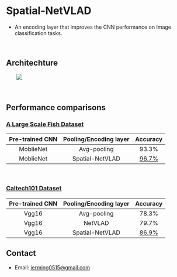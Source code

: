 <!-- --- -->
<!--  title: 'Spatial-NetVLAD' -->
<!-- --- -->

# **Spatial-NetVLAD**

* An encoding layer that improves the CNN performance on Image classification tasks.

<br>

## **Architechture** 

&nbsp;&nbsp;&nbsp;&nbsp;&nbsp;&nbsp;&nbsp;<img src="https://i.imgur.com/GLW6YCG.jpg" width="">

<br>


## **Performance comparisons** 


### [A Large Scale Fish Dataset](https://www.kaggle.com/crowww/a-large-scale-fish-dataset)

|   Pre-trained CNN   | Pooling/Encoding layer | Accuracy |
| :---: | :---: |  :---:   |
|  MoblieNet  | Avg-pooling       | 93.3% |
|  MoblieNet  | Spatial-NetVLAD  | <u>96.7% |

<!-- |   Pre-trained CNN   | Pooling/Encoding layer | Accuracy |
| :---: | :---: |  :---:   |
|  MoblieNet  | Avg-pooling       | 93.3% |
|  MoblieNet  | NetVLAD           | xxx |
|  MoblieNet  | Spatial-NetVLAD  | <u>96.7% | -->


<br>

### [Caltech101 Dataset](http://www.vision.caltech.edu/Image_Datasets/Caltech101/)

|   Pre-trained CNN   | Pooling/Encoding layer | Accuracy |
| :---: | :---: |  :---:   |
|  Vgg16  | Avg-pooling  | 78.3% |
|  Vgg16  | NetVLAD  | 79.7% |
|  Vgg16  | Spatial-NetVLAD  | <u>86.9% |



## **Contact** 

* Email: jerming0515@gmail.com
